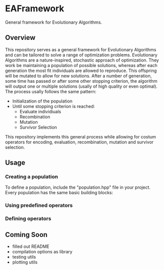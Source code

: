# EAFramework
General framework for Evolutionary Algorithms.

## Overview

This repository serves as a general framework for Evolutionary Algorithms and can be tailored to solve a range of optimization problems.
Evolutionary Algorithms are a nature-inspired, stochastic approach of optimization. They work be maintaining a population of possible solutions, whereas after each generation the most fit individuals are allowed to reproduce. This offspring will be mutated to allow for new solutions. After a number of generation, some time has passed or after some other stopping criterion, the algorithm will output one or multiple solutions (usally of high quality or even optimal).
The process usally follows the same pattern:
- Initialization of the population
- Until some stopping criterion is reached:
    - Evaluate individiuals
    - Recombination
    - Mutation
    - Survivor Selection

This repository implements this general process while allowing for costum operators for encoding, evaluation, recombination, mutation and survivor selection.

## Usage
### Creating a population
To define a population, include the "population.hpp" file in your project. Every population has the same basic building blocks:

### Using predefined operators
### Defining operators

## Coming Soon
- filled out README
- compilation options as library
- testing utils
- plotting utils